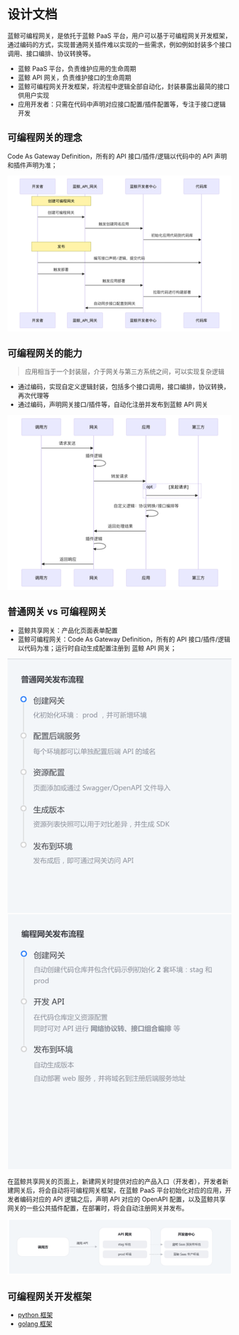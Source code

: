 # 设计文档

蓝鲸可编程网关，是依托于蓝鲸 PaaS 平台，用户可以基于可编程网关开发框架，通过编码的方式，实现普通网关插件难以实现的一些需求，例如例如封装多个接口调用、接口编排、协议转换等。

- 蓝鲸 PaaS 平台，负责维护应用的生命周期
- 蓝鲸 API 网关，负责维护接口的生命周期
- 蓝鲸可编程网关开发框架，将流程中逻辑全部自动化，封装暴露出最简的接口供用户实现
- 应用开发者：只需在代码中声明对应接口配置/插件配置等，专注于接口逻辑开发

## 可编程网关的理念

Code As Gateway Definition，所有的 API 接口/插件/逻辑以代码中的 API 声明和插件声明为准；

![](./resource/img/create.png)

## 可编程网关的能力

> 应用相当于一个封装层，介于网关与第三方系统之间，可以实现复杂逻辑

- 通过编码，实现自定义逻辑封装，包括多个接口调用，接口编排，协议转换，再次代理等
- 通过编码，声明网关接口/插件等，自动化注册并发布到蓝鲸 API 网关

![alt text](./resource/img/flow.png)

## 普通网关 vs 可编程网关

- 蓝鲸共享网关：产品化页面表单配置
- 蓝鲸可编程网关：Code As Gateway Definition，所有的 API 接口/插件/逻辑以代码为准；运行时自动生成配置注册到 蓝鲸 API 网关；

![normal_gateway](./resource/img/normal_gateway.png)
![programmable_gateway](./resource/img/programmable_gateway.png)

在蓝鲸共享网关的页面上，新建网关时提供对应的产品入口（开发者），开发者新建网关后，将会自动将可编程网关框架，在蓝鲸 PaaS 平台初始化对应的应用，开发者编码对应的 API 逻辑之后，声明 API 对应的 OpenAPI 配置，以及蓝鲸共享网关的一些公共插件配置，在部署时，将会自动注册网关并发布。

![programmable_gateway_call](./resource/img/programmable_gateway_call.png)

## 可编程网关开发框架

- [python 框架](./python.md)
- [golang 框架](./golang.md)
